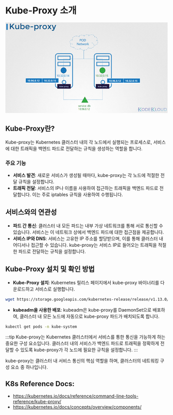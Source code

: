 # Kube-Proxy 소개

![](2024-04-02-19-36-50.png)

## Kube-Proxy란?

Kube-proxy는 Kubernetes 클러스터 내의 각 노드에서 실행되는 프로세스로, 서비스에 대한 트래픽을 백엔드 파드로 전달하는 규칙을 생성하는 역할을 합니다.

### 주요 기능

- **서비스 발견**: 새로운 서비스가 생성될 때마다, kube-proxy는 각 노드에 적절한 전달 규칙을 설정합니다.
- **트래픽 전달**: 서비스의 IP나 이름을 사용하여 접근하는 트래픽을 백엔드 파드로 전달합니다. 이는 주로 iptables 규칙을 사용하여 수행됩니다.

## 서비스와의 연관성

- **파드 간 통신**: 클러스터 내 모든 파드는 내부 가상 네트워크를 통해 서로 통신할 수 있습니다. 서비스는 이 네트워크 상에서 백엔드 파드에 대한 접근점을 제공합니다.
- **서비스 IP와 DNS**: 서비스는 고유한 IP 주소를 할당받으며, 이를 통해 클러스터 내 어디서나 접근할 수 있습니다. kube-proxy는 서비스 IP로 들어오는 트래픽을 적절한 파드로 전달하는 규칙을 설정합니다.

## Kube-Proxy 설치 및 확인 방법

- **Kube-Proxy 설치**: Kubernetes 릴리스 페이지에서 kube-proxy 바이너리를 다운로드하고 서비스로 실행합니다.

```sh
wget https://storage.googleapis.com/kubernetes-release/release/v1.13.0/bin/linux/amd64/kube-proxy
```

- **kubeadm을 사용한 배포**: kubeadm은 kube-proxy를 DaemonSet으로 배포하여, 클러스터 내 모든 노드에 자동으로 kube-proxy 파드가 배치되도록 합니다.

```sh
kubectl get pods -n kube-system
```

:::tip
Kube-proxy는 Kubernetes 클러스터에서 서비스를 통한 통신을 가능하게 하는 중요한 구성 요소입니다. 클러스터 내의 서비스가 백엔드 파드로 트래픽을 정확하게 전달할 수 있도록 kube-proxy가 각 노드에 필요한 규칙을 설정합니다.
:::

kube-proxy는 클러스터 내 서비스 통신의 핵심 역할을 하며, 클러스터의 네트워킹 구성 요소 중 하나입니다.

## K8s Reference Docs:

- https://kubernetes.io/docs/reference/command-line-tools-reference/kube-proxy/
- https://kubernetes.io/docs/concepts/overview/components/
